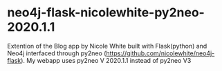 # neo4j-flask-nicolewhite-py2neo-2020.1.1
Extention of the Blog app by Nicole White built with Flask(python) and Neo4j interfaced through py2neo (https://github.com/nicolewhite/neo4j-flask). 
My webapp uses py2neo V 2020.1.1 instead of py2neo V3
